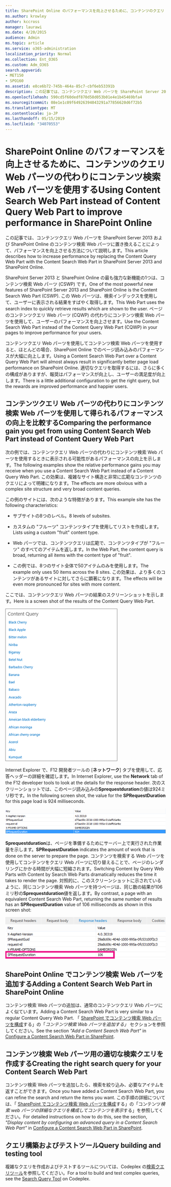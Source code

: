 ```yaml
---
title: SharePoint Online のパフォーマンスを向上させるために、コンテンツのクエリ Web パーツの代わりにコンテンツ検索 Web パーツを使用する
ms.author: krowley
author: kccross
manager: laurawi
ms.date: 4/20/2015
audience: Admin
ms.topic: article
ms.service: o365-administration
localization_priority: Normal
ms.collection: Ent_O365
ms.custom: Adm_O365
search.appverid:
- MET150
- SPO160
ms.assetid: e8ce6b72-745b-464a-85c7-cbf6eb53391b
description: この記事では、コンテンツクエリ Web パーツを SharePoint Server 2013 および SharePoint Online のコンテンツ検索 Web パーツに置き換えることによって、パフォーマンスを向上させる方法について説明します。
ms.openlocfilehash: 590cd5f60dedf870d58d053b01e4e1b45469bfa4
ms.sourcegitcommit: 08e1e1c09f64926394043291a77856620d6f72b5
ms.translationtype: MT
ms.contentlocale: ja-JP
ms.lasthandoff: 05/15/2019
ms.locfileid: "34070553"
---
```

# <a name="using-content-search-web-part-instead-of-content-query-web-part-to-improve-performance-in-sharepoint-online"></a><span data-ttu-id="6b2e4-103">SharePoint Online のパフォーマンスを向上させるために、コンテンツのクエリ Web パーツの代わりにコンテンツ検索 Web パーツを使用する</span><span class="sxs-lookup"><span data-stu-id="6b2e4-103">Using Content Search Web Part instead of Content Query Web Part to improve performance in SharePoint Online</span></span>

<span data-ttu-id="6b2e4-104">この記事では、コンテンツクエリ Web パーツを SharePoint Server 2013 および SharePoint Online のコンテンツ検索 Web パーツに置き換えることによって、パフォーマンスを向上させる方法について説明します。</span><span class="sxs-lookup"><span data-stu-id="6b2e4-104">This article describes how to increase performance by replacing the Content Query Web Part with the Content Search Web Part in SharePoint Server 2013 and SharePoint Online.</span></span>
  
<span data-ttu-id="6b2e4-105">SharePoint Server 2013 と SharePoint Online の最も強力な新機能の1つは、コンテンツ検索 Web パーツ (CSWP) です。</span><span class="sxs-lookup"><span data-stu-id="6b2e4-105">One of the most powerful new features of SharePoint Server 2013 and SharePoint Online is the Content Search Web Part (CSWP).</span></span> <span data-ttu-id="6b2e4-106">この Web パーツは、検索インデックスを使用して、ユーザーに表示される結果をすばやく取得します。</span><span class="sxs-lookup"><span data-stu-id="6b2e4-106">This Web Part uses the search index to quickly retrieve results which are shown to the user.</span></span> <span data-ttu-id="6b2e4-107">ページのコンテンツクエリ Web パーツ (CQWP) の代わりにコンテンツ検索 Web パーツを使用して、ユーザーのパフォーマンスを向上させます。</span><span class="sxs-lookup"><span data-stu-id="6b2e4-107">Use the Content Search Web Part instead of the Content Query Web Part (CQWP) in your pages to improve performance for your users.</span></span>
  
<span data-ttu-id="6b2e4-108">コンテンツクエリ Web パーツを使用してコンテンツ検索 Web パーツを使用すると、ほとんどの場合、SharePoint Online でのページ読み込みのパフォーマンスが大幅に向上します。</span><span class="sxs-lookup"><span data-stu-id="6b2e4-108">Using a Content Search Web Part over a Content Query Web Part will almost always result in significantly better page load performance on SharePoint Online.</span></span> <span data-ttu-id="6b2e4-109">適切なクエリを取得するには、さらに多くの構成がありますが、報奨はパフォーマンスが向上し、ユーザーの満足度が向上します。</span><span class="sxs-lookup"><span data-stu-id="6b2e4-109">There is a little additional configuration to get the right query, but the rewards are improved performance and happier users.</span></span>
  
## <a name="comparing-the-performance-gain-you-get-from-using-content-search-web-part-instead-of-content-query-web-part"></a><span data-ttu-id="6b2e4-110">コンテンツクエリ Web パーツの代わりにコンテンツ検索 Web パーツを使用して得られるパフォーマンスの向上を比較する</span><span class="sxs-lookup"><span data-stu-id="6b2e4-110">Comparing the performance gain you get from using Content Search Web Part instead of Content Query Web Part</span></span>

<span data-ttu-id="6b2e4-111">次の例では、コンテンツクエリ Web パーツの代わりにコンテンツ検索 Web パーツを使用するときに表示される可能性があるパフォーマンスの向上を示します。</span><span class="sxs-lookup"><span data-stu-id="6b2e4-111">The following examples show the relative performance gains you may receive when you use a Content Search Web Part instead of a Content Query Web Part.</span></span> <span data-ttu-id="6b2e4-112">この効果は、複雑なサイト構造と非常に広範なコンテンツのクエリによって明確になります。</span><span class="sxs-lookup"><span data-stu-id="6b2e4-112">The effects are more obvious with a complex site structure and very broad content queries.</span></span>
  
<span data-ttu-id="6b2e4-113">この例のサイトには、次のような特徴があります。</span><span class="sxs-lookup"><span data-stu-id="6b2e4-113">This example site has the following characteristics:</span></span>
  
- <span data-ttu-id="6b2e4-114">サブサイトの8つのレベル。</span><span class="sxs-lookup"><span data-stu-id="6b2e4-114">8 levels of subsites.</span></span>
    
- <span data-ttu-id="6b2e4-115">カスタムの "フルーツ" コンテンツタイプを使用してリストを作成します。</span><span class="sxs-lookup"><span data-stu-id="6b2e4-115">Lists using a custom "fruit" content type.</span></span>
    
- <span data-ttu-id="6b2e4-116">Web パーツでは、コンテンツクエリは広範で、コンテンツタイプが "フルーツ" のすべてのアイテムを返します。</span><span class="sxs-lookup"><span data-stu-id="6b2e4-116">In the Web Part, the content query is broad, returning all items with the content type of "fruit".</span></span>
    
- <span data-ttu-id="6b2e4-117">この例では、8つのサイト全体で50アイテムのみを使用します。</span><span class="sxs-lookup"><span data-stu-id="6b2e4-117">The example only uses 50 items across the 8 sites.</span></span> <span data-ttu-id="6b2e4-118">この効果は、より多くのコンテンツがあるサイトに対してさらに顕著になります。</span><span class="sxs-lookup"><span data-stu-id="6b2e4-118">The effects will be even more pronounced for sites with more content.</span></span>
    
<span data-ttu-id="6b2e4-119">ここでは、コンテンツクエリ Web パーツの結果のスクリーンショットを示します。</span><span class="sxs-lookup"><span data-stu-id="6b2e4-119">Here is a screen shot of the results of the Content Query Web Part.</span></span>
  
![Web パーツのクエリ結果を示すグラフィック](media/b3d41f20-dfe5-46ed-9c0a-31057e82de33.png)
  
<span data-ttu-id="6b2e4-121">Internet Explorer で、F12 開発者ツールの [**ネットワーク**] タブを使用して、応答ヘッダーの詳細を確認します。</span><span class="sxs-lookup"><span data-stu-id="6b2e4-121">In Internet Explorer, use the **Network** tab of the F12 developer tools to look at the details for the response header.</span></span> <span data-ttu-id="6b2e4-122">次のスクリーンショットでは、このページ読み込みの**Sprequestduration**の値は924ミリ秒です。</span><span class="sxs-lookup"><span data-stu-id="6b2e4-122">In the following screen shot, the value for the **SPRequestDuration** for this page load is 924 milliseconds.</span></span> 
  
![924 の要求時間が表示されているスクリーンショット](media/343571f2-a249-4de2-bc11-2cee93498aea.png)
  
 <span data-ttu-id="6b2e4-124">**Sprequestduration**は、ページを準備するためにサーバー上で実行された作業量を示します。</span><span class="sxs-lookup"><span data-stu-id="6b2e4-124">**SPRequestDuration** indicates the amount of work that is done on the server to prepare the page.</span></span> <span data-ttu-id="6b2e4-125">コンテンツを検索する Web パーツを使用してコンテンツをクエリ Web パーツに切り替えることで、ページのレンダリングにかかる時間が大幅に短縮されます。</span><span class="sxs-lookup"><span data-stu-id="6b2e4-125">Switching Content by Query Web Parts with Content by Search Web Parts dramatically reduces the time it takes to render the page.</span></span> <span data-ttu-id="6b2e4-126">対照的に、このスクリーンショットに示されているように、同じコンテンツ検索 Web パーツを持つページは、同じ数の結果が106ミリ秒の**Sprequestduration**値を返します。</span><span class="sxs-lookup"><span data-stu-id="6b2e4-126">By contrast, a page with an equivalent Content Search Web Part, returning the same number of results has an **SPRequestDuration** value of 106 milliseconds as shown in this screen shot:</span></span> 
  
![106 の要求時間が表示されているスクリーンショット](media/b46387ac-660d-4e5e-a11c-cc430e912962.png)
  
## <a name="adding-a-content-search-web-part-in-sharepoint-online"></a><span data-ttu-id="6b2e4-128">SharePoint Online でコンテンツ検索 Web パーツを追加する</span><span class="sxs-lookup"><span data-stu-id="6b2e4-128">Adding a Content Search Web Part in SharePoint Online</span></span>

<span data-ttu-id="6b2e4-129">コンテンツ検索 Web パーツの追加は、通常のコンテンツクエリ Web パーツによく似ています。</span><span class="sxs-lookup"><span data-stu-id="6b2e4-129">Adding a Content Search Web Part is very similar to a regular Content Query Web Part.</span></span> <span data-ttu-id="6b2e4-130">「 [SharePoint でコンテンツ検索 Web パーツを構成](https://support.office.com/article/Configure-a-Content-Search-Web-Part-in-SharePoint-0dc16de1-dbe4-462b-babb-bf8338c36c9a)する」の「*コンテンツ検索 Web パーツを追加する」* セクションを参照してください。</span><span class="sxs-lookup"><span data-stu-id="6b2e4-130">See the section  *"Add a Content Search Web Part"*  in [Configure a Content Search Web Part in SharePoint](https://support.office.com/article/Configure-a-Content-Search-Web-Part-in-SharePoint-0dc16de1-dbe4-462b-babb-bf8338c36c9a).</span></span>
  
## <a name="creating-the-right-search-query-for-your-content-search-web-part"></a><span data-ttu-id="6b2e4-131">コンテンツ検索 Web パーツ用の適切な検索クエリを作成する</span><span class="sxs-lookup"><span data-stu-id="6b2e4-131">Creating the right search query for your Content Search Web Part</span></span>

<span data-ttu-id="6b2e4-132">コンテンツ検索 Web パーツを追加したら、検索を絞り込み、必要なアイテムを返すことができます。</span><span class="sxs-lookup"><span data-stu-id="6b2e4-132">Once you have added a Content Search Web Part, you can refine the search and return the items you want.</span></span> <span data-ttu-id="6b2e4-133">この手順の詳細については、「 [SharePoint でコンテンツ検索 Web パーツを構成](https://support.office.com/article/Configure-a-Content-Search-Web-Part-in-SharePoint-0dc16de1-dbe4-462b-babb-bf8338c36c9a)する」の「コンテンツ*検索 web パーツの詳細なクエリを構成してコンテンツを表示*する」を参照してください。</span><span class="sxs-lookup"><span data-stu-id="6b2e4-133">For detailed instructions on how to do this, see the section,  *"Display content by configuring an advanced query in a Content Search Web Part"*  in [Configure a Content Search Web Part in SharePoint](https://support.office.com/article/Configure-a-Content-Search-Web-Part-in-SharePoint-0dc16de1-dbe4-462b-babb-bf8338c36c9a).</span></span>
  
## <a name="query-building-and-testing-tool"></a><span data-ttu-id="6b2e4-134">クエリ構築およびテストツール</span><span class="sxs-lookup"><span data-stu-id="6b2e4-134">Query building and testing tool</span></span>

<span data-ttu-id="6b2e4-135">複雑なクエリを作成およびテストするツールについては、Codeplex の[検索クエリツール](https://sp2013searchtool.codeplex.com/)を参照してください。</span><span class="sxs-lookup"><span data-stu-id="6b2e4-135">For a tool to build and test complex queries, see the [Search Query Tool](https://sp2013searchtool.codeplex.com/) on Codeplex.</span></span> 
  

